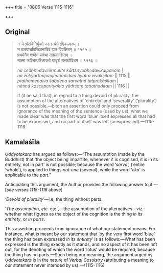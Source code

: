 +++
title = "0806 Verse 1115-1116"

+++
## Original 
>
> न चेद्भेदविनिर्मुक्ते कार्त्स्न्यभेदविकल्पनम् ।  
> न वाक्यार्थापरिज्ञानादिदं ह्यत्र विवक्षितम् ॥ १११५ ॥  
> प्रथमेनैव शब्देन सर्वथा तत्प्रकाशितम् ।  
> नात्मा कश्चित्परित्यक्तो यादृशं तत्तथोदितम् ॥ १११६ ॥ 
>
> *na cedbhedavinirmukte kārtsnyabhedavikalpanam* \|  
> *na vākyārthāparijñānādidaṃ hyatra vivakṣitam* \|\| 1115 \|\|  
> *prathamenaiva śabdena sarvathā tatprakāśitam* \|  
> *nātmā kaścitparityakto yādṛśaṃ tattathoditam* \|\| 1116 \|\| 
>
> If (it be said that), in regard to a thing devoid of plurality, the assumption of the alternatives of ‘entirety’ and ‘severality’ (‘plurality’) is not possible,—bitch an assertion could only proceed from ignorance of the meaning of the sentence (used by us), what we made clear was that the first word ‘blue’ itself expressed all that had to be expressed, and no part of itself was left (unexpressed).—1115-1116



## Kamalaśīla

*Uddyotakara* has argued as follows:—“The assumption (made by the Buddhist) that ‘the object being impartite, whenever it is cognised, it is in its entirety, not in part’ is not possible; because the word ‘*sarva*’, (‘entire ‘whole’), is applied to things *not-one* (several), while the word ‘*eka*’ is applicable to the *part*.”

Anticipating this argument, the Author provides the following answer to it:—[*see verses 1115-1116* above]

‘*Devoid of plurality*’—i.e, the thing without parts.

‘*The assumption, etc*. etc.’,—the assumption of the alternatives—viz.: whether what figures as the object of the cognition is the thing *in its entirety*, or *in parts*.

This assertion proceeds from ignorance of what our statement means. For instance, what is meant by our statement that ‘by the very first word ‘blue’ the thing has been expressed *in its entirety*’ is as follows:—What has been expressed is the thing exactly as it stands, and no aspect of it has been left out, for the denoting of which the word ‘lotus’ would be required; because the thing has no parts.—Such being our meaning, the argument urged by *Uddyotakara* is in the nature of *Verbal Casuistry* (attributing a meaning to our statement never intended by us).—(1115-1116)


